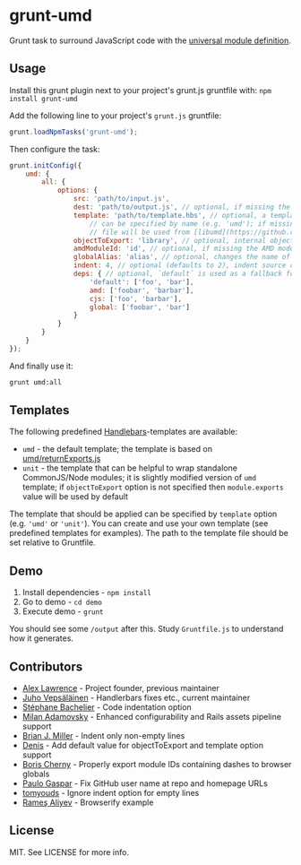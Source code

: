 # grunt-umd

Grunt task to surround JavaScript code with the [universal module definition](https://github.com/umdjs/umd/).

## Usage

Install this grunt plugin next to your project's grunt.js gruntfile with: `npm install grunt-umd`

Add the following line to your project's `grunt.js` gruntfile:

```javascript
grunt.loadNpmTasks('grunt-umd');
```

Then configure the task:

```javascript
grunt.initConfig({
    umd: {
        all: {
            options: {
                src: 'path/to/input.js',
                dest: 'path/to/output.js', // optional, if missing the src will be used
                template: 'path/to/template.hbs', // optional, a template from templates subdir
                    // can be specified by name (e.g. 'umd'); if missing, the templates/umd.hbs
                    // file will be used from [libumd](https://github.com/bebraw/libumd)
                objectToExport: 'library', // optional, internal object that will be exported
                amdModuleId: 'id', // optional, if missing the AMD module will be anonymous
                globalAlias: 'alias', // optional, changes the name of the global variable
                indent: 4, // optional (defaults to 2), indent source code. Accepts strings as well
                deps: { // optional, `default` is used as a fallback for rest!
                    'default': ['foo', 'bar'],
                    amd: ['foobar', 'barbar'],
                    cjs: ['foo', 'barbar'],
                    global: ['foobar', 'bar']
                }
            }
        }
    }
});
```

And finally use it:

```bash
grunt umd:all
```

## Templates

The following predefined [Handlebars](http://handlebarsjs.com/)-templates are available:

* `umd` - the default template; the template is based on [umd/returnExports.js](https://github.com/umdjs/umd/blob/master/returnExports.js)
* `unit` - the template that can be helpful to wrap standalone CommonJS/Node modules; it is slightly modified version of `umd` template;
    if `objectToExport` option is not specified then `module.exports` value will be used by default

The template that should be applied can be specified by `template` option (e.g. `'umd'` or `'unit'`).
You can create and use your own template (see predefined templates for examples).
The path to the template file should be set relative to Gruntfile.

## Demo

1. Install dependencies - `npm install`
2. Go to demo - `cd demo`
3. Execute demo - `grunt`

You should see some `/output` after this. Study `Gruntfile.js` to understand how it generates.

## Contributors

* [Alex Lawrence](https://github.com/alexlawrence) - Project founder, previous maintainer
* [Juho Vepsäläinen](https://github.com/bebraw) - Handlerbars fixes etc., current maintainer
* [Stéphane Bachelier](https://github.com/stephanebachelier) - Code indentation option
* [Milan Adamovsky](https://github.com/adamovsky) - Enhanced configurability and Rails assets pipeline support
* [Brian J. Miller](https://github.com/brianjmiller) - Indent only non-empty lines
* [Denis](https://github.com/gamtiq) - Add default value for objectToExport and template option support
* [Boris Cherny](https://github.com/eighttrackmind) - Properly export module IDs containing dashes to browser globals
* [Paulo Gaspar](https://github.com/paulogaspar7) - Fix GitHub user name at repo and homepage URLs
* [tomyouds](https://github.com/tomyouds) - Ignore indent option for empty lines
* [Rameş Aliyev](https://github.com/ramesaliyev) - Browserify example

## License

MIT. See LICENSE for more info.
